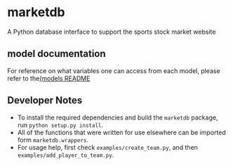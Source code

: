 # marketdb

A Python database interface to support the sports stock market website

## model documentation

For reference on what variables one can access from each model, please refer to the[(models README](https://github.com/Sports-Stock-Market/marketdb/blob/master/marketdb/models/README.md)

## Developer Notes

- To install the required dependencies and build the `marketdb` package, run ```python setup.py install```.
- All of the functions that were written for use elsewhere can be imported form `marketdb.wrappers`.
- For usage help, first check `examples/create_team.py`, and then `examples/add_player_to_team.py`.
